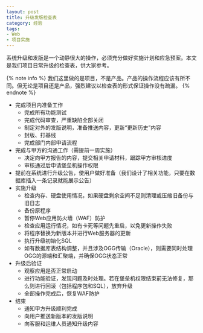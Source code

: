 ```yaml
---
layout: post
title: 升级发版检查表
category: 经验
tags:
- Web
- 项目实施
---
```

系统升级和发版是一个动静很大的操作，必须充分做好实施计划和应急预案。本文是我们项目日常升级的检查表，供大家参考。

<!-- more -->

{% note info %}
我们这里做的是项目，不是产品。产品的操作流程应该有所不同。但无论是项目还是产品，强烈建议以检查表的形式保证操作没有疏漏。
{% endnote %}

* 完成项目内准备工作
    * 完成所有功能测试
    * 完成代码审查，严重缺陷全部关闭
    * 制定对外的发版说明，准备推送内容，更新“更新历史”内容
    * 封版、打基线
    * 完成部门内部申请流程
* 完成与甲方的沟通工作（需提前一周实施）
    * 决定向甲方报告的内容，提交相关申请材料，跟踪甲方审核进度
    * 审核通过后申请堡垒机操作权限
* 提前在系统进行升级公告，使用户做好准备（我们设计了相关功能，只要在数据库插入一条记录就能展示公告）
* 实施升级
    * 检查内存、硬盘使用情况，如果硬盘剩余空间不足则清理或压缩旧备份与旧日志
    * 备份原程序
    * 暂停Web应用防火墙（WAF）防护
    * 检查应用运行情况，如有卡死等问题先重启，以免更新操作失败
    * 将程序替换为新版本并进行Web服务器的更新
    * 执行升级初始化SQL
    * 如有数据库表结构调整，并且涉及OGG传输（Oracle），则需要同时处理OGG的源端和汇聚端，并确保OGG状态正常
* 升级后验证
    * 观察应用是否正常启动
    * 进行功能验证，发现问题及时处理。若在堡垒机权限结束前无法修复，那么则进行回滚（包括程序包和SQL），放弃升级
    * 全部操作完成后，恢复WAF防护
* 结束
    * 通知甲方升级顺利完成
    * 向用户推送新版本的发版说明
    * 向客服和运维人员通知升级内容

